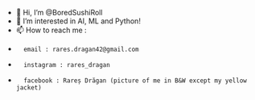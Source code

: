 - 👋 Hi, I’m @BoredSushiRoll
- 👀 I’m interested in AI, ML and Python!
- 📫 How to reach me :
-       email : rares.dragan42@gmail.com
-       instagram : rares_dragan
-       facebook : Rareș Drăgan (picture of me in B&W except my yellow jacket)

<!---
BoredSushiRoll/BoredSushiRoll is a ✨ special ✨ repository because its `README.md` (this file) appears on your GitHub profile.
You can click the Preview link to take a look at your changes.
--->
